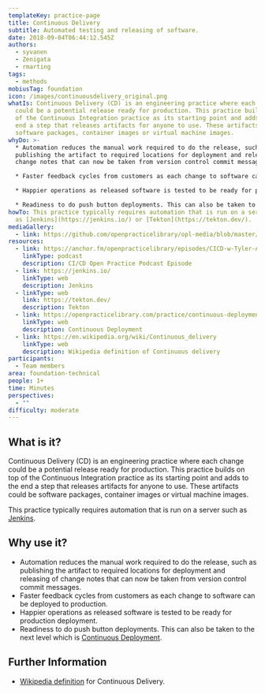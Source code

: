 ```yaml
---
templateKey: practice-page
title: Continuous Delivery
subtitle: Automated testing and releasing of software.
date: 2018-09-04T06:44:12.545Z
authors:
  - syvanen
  - Zenigata
  - rmarting
tags:
  - methods
mobiusTag: foundation
icon: /images/continuousdelivery_original.png
whatIs: Continuous Delivery (CD) is an engineering practice where each change
  could be a potential release ready for production. This practice builds on top
  of the Continuous Integration practice as its starting point and adds to the
  end a step that releases artifacts for anyone to use. These artifacts could be
  software packages, container images or virtual machine images.
whyDo: >-
  * Automation reduces the manual work required to do the release, such as
  publishing the artifact to required locations for deployment and releasing of
  change notes that can now be taken from version control commit messages.

  * Faster feedback cycles from customers as each change to software can be deployed to production.

  * Happier operations as released software is tested to be ready for production deployment.

  * Readiness to do push button deployments. This can also be taken to the next level which is [Continuous Deployment](https://openpracticelibrary.com/practice/continuous-deployment/).
howTo: This practice typically requires automation that is run on a server such
  as [Jenkins](https://jenkins.io/) or [Tekton](https://tekton.dev/).
mediaGallery:
  - link: https://github.com/openpracticelibrary/opl-media/blob/master/images/continuous%20delivery.png?raw=true
resources:
  - link: https://anchor.fm/openpracticelibrary/episodes/CICD-w-Tyler-Auerbeck-ejr13l
    linkType: podcast
    description: CI/CD Open Practice Podcast Episode
  - link: https://jenkins.io/
    linkType: web
    description: Jenkins
  - linkType: web
    link: https://tekton.dev/
    description: Tekton
  - link: https://openpracticelibrary.com/practice/continuous-deployment/
    linkType: web
    description: Continuous Deployment
  - link: https://en.wikipedia.org/wiki/Continuous_delivery
    linkType: web
    description: Wikipedia definition of Continuous delivery
participants:
  - Team members
area: foundation-technical
people: 1+
time: Minutes
perspectives:
  - ""
difficulty: moderate
---
```

## What is it?

Continuous Delivery (CD) is an engineering practice where each change could be a potential release ready for production. This practice builds on top of the Continuous Integration practice as its starting point and adds to the end a step that releases artifacts for anyone to use. These artifacts could be software packages, container images or virtual machine images.

This practice typically requires automation that is run on a server such as [Jenkins](https://jenkins.io/).

## Why use it?

* Automation reduces the manual work required to do the release, such as publishing the artifact to required locations for deployment and releasing of change notes that can now be taken from version control commit messages.
* Faster feedback cycles from customers as each change to software can be deployed to production.
* Happier operations as released software is tested to be ready for production deployment.
* Readiness to do push button deployments. This can also be taken to the next level which is [Continuous Deployment](https://openpracticelibrary.com/practice/continuous-deployment/).

## Further Information

* [Wikipedia definition](https://en.wikipedia.org/wiki/Continuous_delivery) for Continuous Delivery.
